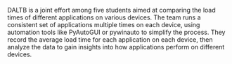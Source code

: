 DALTB is a joint effort among five students aimed at comparing the load times of different applications on various devices. The team runs a consistent set of applications multiple times on each device, using automation tools like PyAutoGUI or pywinauto to simplify the process. They record the average load time for each application on each device, then analyze the data to gain insights into how applications perform on different devices.
